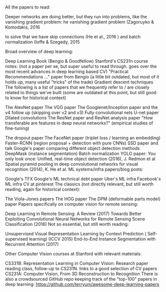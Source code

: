 All the papers to read:


Deeper networks are doing better, but they run into problems, like the vanishing gradient problem:
he vanishing gradient
problem (Zagoruyko & Komodakis, 2016

to solve that we have
 skip connections (He et al., 2016
 )
and batch normalization (Ioffe & Szegedy, 2015




Broad overview of deep learning:

Deep Learning Book (Bengio & Goodfellow)
Stanford's CS231n course notes: (not a paper per se, but super useful to read through. goes over the most recent advances in deep learning based CV)
"Practical Recommendations ..." paper from Bengio (a little bit outdated, but most of it holds up, many useful "tricks" of the trade)
Gradient descent techniques
The following is a list of papers that we frequently refer to / are closely related to things we've built (some are outdated at this point, but still good to know for historical context)

The AlexNet paper
The VGG paper
The Googlenet/Inception paper and the v4 follow up (skipping over v2 and v3)
Fully convolutional nets
U-net paper
Dilated convolutions
The ResNet paper and ResNet analysis paper
"How transferable are features in deep neural networks?" (empirical studies of fine-tuning)

The dropout paper
The FaceNet paper (triplet loss / learning an embedding)
Faster-RCNN (region proposal + detection with pure CNNs)
SSD paper and talk
Google's paper comparing different object detection methods
DeepMask (instance segmentation)
Batch normalization
YOLO paper: You only look once: Unified, real-time object detection (2016), J. Redmon et al
Spatial pyramid pooling in deep convolutional networks for visual recognition (2014), K. He et al.
ML systems/infra papers/blog posts:

Google's TFX
Google's ML technical debt paper
Uber's ML infra
Facebook's ML infra
CV at pinterest
The classics (not directly relevant, but still worth reading, again for historical context):

The Viola-Jones papers
The HOG paper
The DPM (deformable parts model) paper
Papers specifically on computer vision for remote sensing:

Deep Learning in Remote Sensing: A Review (2017)
Towards Better Exploiting Convolutional Neural Networks for Remote Sensing Scene Classification (2016)
Not so essential, but still worth reading:

Unsupervised Visual Representation Learning by Context Prediction ( Self-supervised learning) (ICCV 2015)
End-to-End Instance Segmentation with Recurrent Attention (2017)

Other Computer Vision courses at Stanford  with relevant materials:

CS331B: Representation Learning in Computer Vision: Research paper reading class, follow-up to CS231N. links to a good selection of CV papers
CS231A: Computer Vision, From 3D Reconstruction to Recognition
There is also a crowdsourced GitHub repo keeping track of the "top-100" papers in deep learning: https://github.com/terryum/awesome-deep-learning-papers
